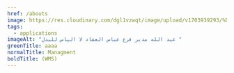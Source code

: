 ```yaml
---
href: /abouts
image: https://res.cloudinary.com/dgl1vzwqt/image/upload/v1703939293/%D9%84%D9%82%D8%B7%D8%A9_%D8%B4%D8%A7%D8%B4%D8%A9_2023-12-30_142746_tzgjgn.png
tags:
  - applications
imageAlt: "عبد الله مدير فرع عباس العقاد لا الياس للبدل "
greenTitle: aaaa
normalTitle: Managment
boldTitle: (WMS)
---
```

